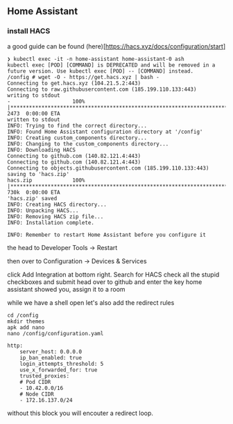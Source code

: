 ## Home Assistant

### install HACS
a good guide can be found (here)[https://hacs.xyz/docs/configuration/start]

```
❯ kubectl exec -it -n home-assistant home-assistant-0 ash
kubectl exec [POD] [COMMAND] is DEPRECATED and will be removed in a future version. Use kubectl exec [POD] -- [COMMAND] instead.
/config # wget -O - https://get.hacs.xyz | bash -
Connecting to get.hacs.xyz (104.21.5.2:443)
Connecting to raw.githubusercontent.com (185.199.110.133:443)
writing to stdout
-                    100% |********************************************************************************************************************************************************************|  2473  0:00:00 ETA
written to stdout
INFO: Trying to find the correct directory...
INFO: Found Home Assistant configuration directory at '/config'
INFO: Creating custom_components directory...
INFO: Changing to the custom_components directory...
INFO: Downloading HACS
Connecting to github.com (140.82.121.4:443)
Connecting to github.com (140.82.121.4:443)
Connecting to objects.githubusercontent.com (185.199.110.133:443)
saving to 'hacs.zip'
hacs.zip             100% |********************************************************************************************************************************************************************|  730k  0:00:00 ETA
'hacs.zip' saved
INFO: Creating HACS directory...
INFO: Unpacking HACS...
INFO: Removing HACS zip file...
INFO: Installation complete.

INFO: Remember to restart Home Assistant before you configure it
```

the head to Developer Tools -> Restart

then over to Configuration -> Devices & Services

click Add Integration at bottom right. Search for HACS 
check all the stupid checkboxes and submit
head over to github and enter the key home assistant showed you, assign it to a room


while we have a shell open let's also add the redirect rules

```
cd /config
mkdir themes
apk add nano
nano /config/configuration.yaml

http:
    server_host: 0.0.0.0
    ip_ban_enabled: true
    login_attempts_threshold: 5
    use_x_forwarded_for: true
    trusted_proxies:
    # Pod CIDR
    - 10.42.0.0/16
    # Node CIDR
    - 172.16.137.0/24
```

without this block you will encouter a redirect loop.